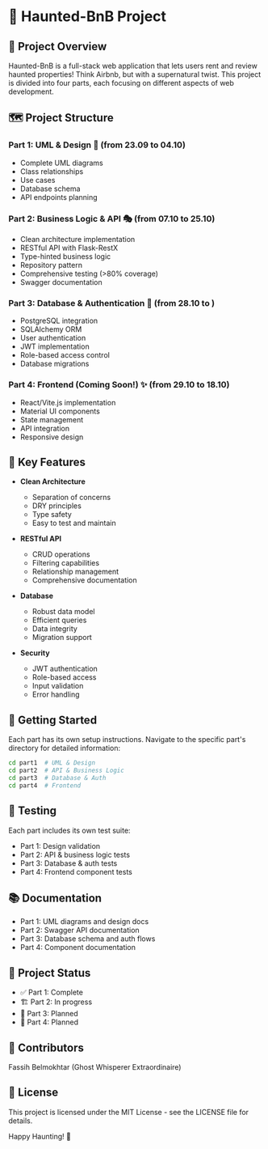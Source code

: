 # 🏰 Haunted-BnB Project

## 👻 Project Overview

Haunted-BnB is a full-stack web application that lets users rent and review haunted properties! Think Airbnb, but with a supernatural twist. This project is divided into four parts, each focusing on different aspects of web development.

## 🗺️ Project Structure

### Part 1: UML & Design 📐 (from 23.09 to 04.10)
- Complete UML diagrams
- Class relationships
- Use cases
- Database schema
- API endpoints planning

### Part 2: Business Logic & API 🎭 (from 07.10 to 25.10)
- Clean architecture implementation
- RESTful API with Flask-RestX
- Type-hinted business logic
- Repository pattern
- Comprehensive testing (>80% coverage)
- Swagger documentation

### Part 3: Database & Authentication 🔐 (from 28.10 to )
- PostgreSQL integration
- SQLAlchemy ORM
- User authentication
- JWT implementation
- Role-based access control
- Database migrations

### Part 4: Frontend (Coming Soon!) ✨ (from 29.10 to 18.10)
- React/Vite.js implementation
- Material UI components
- State management
- API integration
- Responsive design

## 🌟 Key Features

- **Clean Architecture**
  - Separation of concerns
  - DRY principles
  - Type safety
  - Easy to test and maintain

- **RESTful API**
  - CRUD operations
  - Filtering capabilities
  - Relationship management
  - Comprehensive documentation

- **Database**
  - Robust data model
  - Efficient queries
  - Data integrity
  - Migration support

- **Security**
  - JWT authentication
  - Role-based access
  - Input validation
  - Error handling

## 🚀 Getting Started

Each part has its own setup instructions. Navigate to the specific part's directory for detailed information:

```bash
cd part1  # UML & Design
cd part2  # API & Business Logic
cd part3  # Database & Auth
cd part4  # Frontend
```

## 🧪 Testing
Each part includes its own test suite:

- Part 1: Design validation
- Part 2: API & business logic tests
- Part 3: Database & auth tests
- Part 4: Frontend component tests

## 📚 Documentation

- Part 1: UML diagrams and design docs
- Part 2: Swagger API documentation
- Part 3: Database schema and auth flows
- Part 4: Component documentation

## 🎯 Project Status
- ✅ Part 1: Complete
- 🏗️ Part 2: In progress
- 📅 Part 3: Planned
- 📅 Part 4: Planned

## 👻 Contributors
Fassih Belmokhtar (Ghost Whisperer Extraordinaire)
## 🌙 License

This project is licensed under the MIT License - see the LICENSE file for details.

Happy Haunting! 🎃